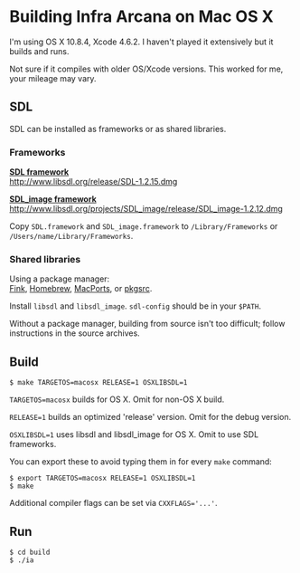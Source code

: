 # Building Infra Arcana on Mac OS X

I'm using OS X 10.8.4, Xcode 4.6.2.
I haven't played it extensively but it builds and runs.

Not sure if it compiles with older OS/Xcode versions.
This worked for me, your mileage may vary.

## SDL

SDL can be installed as frameworks or as shared libraries.

### Frameworks

[**SDL framework**](http://www.libsdl.org/download-1.2.php)  
http://www.libsdl.org/release/SDL-1.2.15.dmg

[**SDL\_image framework**](http://www.libsdl.org/projects/SDL_image/)  
http://www.libsdl.org/projects/SDL_image/release/SDL_image-1.2.12.dmg

Copy `SDL.framework` and `SDL_image.framework` to `/Library/Frameworks`
or `/Users/name/Library/Frameworks`.

### Shared libraries

Using a package manager:  
[Fink](http://fink.thetis.ig42.org), [Homebrew](http://mxcl.github.io/homebrew/),
[MacPorts](http://www.macports.org), or [pkgsrc](http://www.pkgsrc.org/).

Install `libsdl` and `libsdl_image`. `sdl-config` should be in your `$PATH`.

Without a package manager, building from source isn't too difficult;
follow instructions in the source archives.

## Build

    $ make TARGETOS=macosx RELEASE=1 OSXLIBSDL=1

`TARGETOS=macosx` builds for OS X. Omit for non-OS X build.

`RELEASE=1` builds an optimized 'release' version. Omit for the debug version.

`OSXLIBSDL=1` uses libsdl and libsdl\_image for OS X. Omit to use SDL frameworks.

You can export these to avoid typing them in for every `make` command:

    $ export TARGETOS=macosx RELEASE=1 OSXLIBSDL=1
    $ make

Additional compiler flags can be set via `CXXFLAGS='...'`.

## Run

    $ cd build
    $ ./ia
